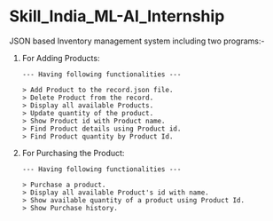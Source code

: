 # Skill_India_ML-AI_Internship

JSON based Inventory management system including two programs:-

1) For Adding Products:

       --- Having following functionalities ---
       
       > Add Product to the record.json file.
       > Delete Product from the record.
       > Display all available Products.
       > Update quantity of the product.
       > Show Product id with Product name.
       > Find Product details using Product id.
       > Find Product quantity by Product Id.


2) For Purchasing the Product:

       --- Having following functionalities ---

       > Purchase a product.
       > Display all available Product's id with name.
       > Show available quantity of a product using Product Id.
       > Show Purchase history.
